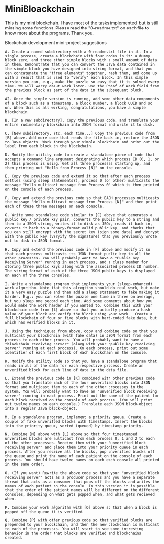 # MiniBloackchain

This is my mini blockchain. I have most of the tasks implemented, but is still missing some functions. 
Please read the "0-readme.txt" on each file to know more about the programs. Thank you.


Blockchain development mini-project suggestions

    A. Create a named subdirectory with a 0-readme.txt file in it. In a single process, create a blockchain with four nodes in it: a dummy block zero, and three other simple blocks with a small amount of data in them. Demonstrate that you can convert the Java data contained in the simple block you have designed into string format, and that you can concatenate the "three elements" together, hash them, and come up with a result that is used to "verify" each block. In this simple version you can, e.g., make the puzzle so easy that it is solved every time. We will worry about work later. Use the Proof-of-Work field from the previous block as part of the data in the subsequent block.

    A2. Once the simple version is running, add some other data components of a block such as a timestamp, a block number, a block UUID and so on. When this is all working, congratulations, you have a simple blockchain.

    B. [In a new subdirectory]. Copy the previous code, and translate your entire rudimentary blockchain into JSON format and write it to disk.

    C. [New subdirectory, etc. each time...] Copy the previous code from [B] above. Add more code that reads the file back in, restore the JSON to Java objects. Work through your simple blockchain and print out the label from each block in the blockchain.

    D. Modify the utility code to create a standalone piece of code that accepts a command line argument designating which process ID (0, 1, or 2) this process is using. Get all three processes starting up, and then printing out "Hello from Process [N]" on the console.

    E. Copy the previous code and extend it so that after each process settles (using sleep statements?), process 0 (or other) multicasts the message "Hello multicast message from Process 0" which is then printed on the console of each process.

    F. Copy and extend the previous code so that EACH processes multicasts the message "Hello multicast message from Process [N]" and then print each of these three messages on each console.

    G. Write some standalone code similar to [C] above that generates a public key / private key pair, converts the public key to a string and then to a JSON string, writes it to disk as JSON, reads it back in, coverts it back to a binary-format valid public key, and checks that you can still encrypt with the secret key (sign some data) and decrypt with the public key (veryify the signature) that you previously wrote out to disk in JSON format.

    H. Copy and extend the previous code in [F] above and modify it so that each process multicasts its JSON format public key to all the other processes. You will probably want to have a "Public Key Receiving Server" running in each process, and a class member for storing three public keys along with the associated process ID number. The string format of each of the three JSON public keys is displayed on each of the three consoles.

    I. Write a standalone program that implements your (sleep-enhanced) work algorithm. Note that this alrogithm should do real work, but make it a very easy puzzle and then add a sleep statement to fake making it harder. E.g.: you can solve the puzzle one time in three on average, but you sleep one second each time. Add some comments about how you would make the work harder if you wanted to. Combine this with your blockchain code from [A] above so that you actually produce a hash value of your block and verify the block using your work . Create a full blockchain of four or five blocks with hard-coded fake data, but which has verified blocks in it.

    J. Using the techniques from above, copy and combine code so that you multicast your blockchain (with fake data) in JSON format from each process to each other process. You will probably want to have a "blockchain receiving server" (along with your "public key receiving server" running at each process). On each process, print out some identifier of each first block of each blockchain on the console.

    K. Modify the utility code so that you have a standalone program that reads in all of the data for each respective process. Create an unverified block for each line of data in the data file.

    L. Extend the previous code in [K] combined with other previous code so that you translate each of the four unverified blocks into JSON format and multicast them to each of the other processes in the system. You will probably want to have an "unverified block receiving server" running in each process. Print out the name of the patient for each block received on the console of each process. (You will print out twelve names on each console.) Translate each JSON block-object into a regular Java block-object.

    M. In a standalone program, implement a priority queue. Create a couple of fake unverified blocks with timestamps. Insert the blocks into the priority queue, sorted (queued) by timestamp priority.

    N. Combine [M] above with [L] above so that four timestamped unverified blocks are multicast from each process 0, 1 and 2 to each of the other processes. Receive them with your "unverified block receiving server" and place them into your priority queue in each process. After you receive all the blocks, pop unverified blocks off the queue and print the name of each patient on the console of each process. You should have twelve names on each each console all printed in the same order.

    O. (If you want) Rewrite the above code so that your "unverified block receiving server" acts as a producer process and you have a separate thread that acts as a consumer that pops off the blocks and writes the names of each patient on the console. In this version it is possible that the order of the patient names will be different on the different consoles, depending on what gets popped when, and what gets recieved when.

    P. Combine your work algorithm with [O] above so that when a block is popped off the queue it is verified.

    Q. Combine [P] with other previous code so that verified blocks are prepended to your blockchain, and then the new blockchain is multicast to each of the processes. You will start to see some intresting behavior in the order that blocks are verified and blockchains created.
